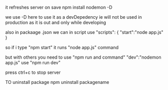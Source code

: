 it refreshes server on save
npm install nodemon -D

we use -D here to use it as a devDepedency ie will not be used in production as it is out and only while developing

also in packaage .json we can in script use
"scripts": {
"start":"node app.js"
}

so if i type "npm start" it runs "node app.js" command

but with others you need to use "npm run and command"
"dev":"nodemon app.js"
use
"npm run dev"

press ctrl+c to stop server


TO uninstall package
npm uninstall packagename



